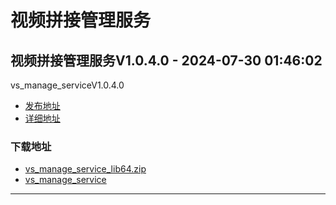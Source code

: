 # 视频拼接管理服务
## 视频拼接管理服务V1.0.4.0 - 2024-07-30 01:46:02
vs_manage_serviceV1.0.4.0
*  [发布地址](https://github.com/jadehh/VideoStitching/releases/tag/vs_manage_serviceV1.0.4.0)
*  [详细地址](https://github.com/jadehh/jadehh_file/releases/tag/vs_manage_serviceV1.0.4.0)
### 下载地址
* [vs_manage_service_lib64.zip](https://gh.ddlc.top/https://github.com/jadehh/jadehh_file/releases/download/vs_manage_serviceV1.0.4.0/vs_manage_service_lib64.zip)
* [vs_manage_service](https://gh.ddlc.top/https://github.com/jadehh/jadehh_file/releases/download/vs_manage_serviceV1.0.4.0/vs_manage_service)
----